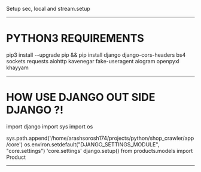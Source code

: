 Setup sec, local and stream.setup
____________________________________________________________________________
# PYTHON3 REQUIREMENTS
pip3 install --upgrade pip && pip install django django-cors-headers bs4 sockets requests aiohttp kavenegar fake-useragent aiogram openpyxl khayyam
____________________________________________________________________________
# HOW USE DJANGO OUT SIDE DJANGO ?!
import django
import sys
import os

sys.path.append('/home/arashsorosh174/projects/python/shop_crawler/app/core')
os.environ.setdefault("DJANGO_SETTINGS_MODULE", "core.settings")
'core.settings'
django.setup()
from products.models import Product
____________________________________________________________________________
